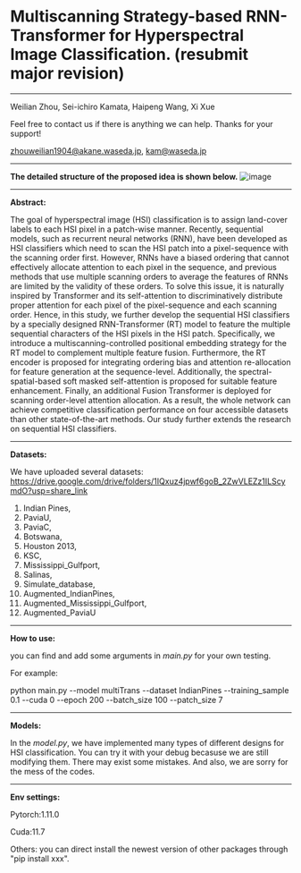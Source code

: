# Multiscanning Strategy-based RNN-Transformer for Hyperspectral Image Classification. (resubmit major revision)

--------------------------------
Weilian Zhou, Sei-ichiro Kamata, Haipeng Wang, Xi Xue

Feel free to contact us if there is anything we can help. Thanks for your support!

zhouweilian1904@akane.waseda.jp, kam@waseda.jp

--------------------------------
**The detailed structure of the proposed idea is shown below.**
![image](https://github.com/zhouweilian1904/TGRS_2_Multiscanning_Trans/blob/main/conceptual%20idea.png)

--------------------------------
**Abstract:**

The goal of hyperspectral image (HSI) classification is to assign land-cover labels to each HSI pixel in a patch-wise manner. Recently, sequential models, such as recurrent neural networks (RNN), have been developed as HSI classifiers which need to scan the HSI patch into a pixel-sequence with the scanning order first. However, RNNs have a biased ordering that cannot effectively allocate attention to each pixel in the sequence, and previous methods that use multiple scanning orders to average the features of RNNs are limited by the validity of these orders. To solve this issue, it is naturally inspired by Transformer and its self-attention to discriminatively distribute proper attention for each pixel of the pixel-sequence and each scanning order. Hence, in this study, we further develop the sequential HSI classifiers by a specially designed RNN-Transformer (RT) model to feature the multiple sequential characters of the HSI pixels in the HSI patch. Specifically, we introduce a multiscanning-controlled positional embedding strategy for the RT model to complement multiple feature fusion. Furthermore, the RT encoder is proposed for integrating ordering bias and attention re-allocation for feature generation at the sequence-level. Additionally, the spectral-spatial-based soft masked self-attention is proposed for suitable feature enhancement. Finally, an additional Fusion Transformer is deployed for scanning order-level attention allocation. As a result, the whole network can achieve competitive classification performance on four accessible datasets than other state-of-the-art methods. Our study further extends the research on sequential HSI classifiers.

--------------------------------
**Datasets:**

We have uploaded several datasets: https://drive.google.com/drive/folders/1IQxuz4jpwf6goB_2ZwVLEZz1ILScymdO?usp=share_link
1. Indian Pines, 
2. PaviaU, 
3. PaviaC, 
4. Botswana, 
5. Houston 2013, 
6. KSC, 
7. Mississippi_Gulfport, 
8. Salinas, 
9. Simulate_database, 
10. Augmented_IndianPines, 
11. Augmented_Mississippi_Gulfport, 
12. Augmented_PaviaU

--------------------------------
**How to use:**

you can find and add some arguments in *main.py* for your own testing.

For example:

python main.py --model multiTrans  --dataset IndianPines --training_sample 0.1 --cuda 0 --epoch 200 --batch_size 100 --patch_size 7

--------------------------------
**Models:**

In the *model.py*, we have implemented many types of different designs for HSI classification. You can try it with your debug becasuse we are still modifying them. There may exist some mistakes. And also, we are sorry for the mess of the codes.

--------------------------------
**Env settings:**

Pytorch:1.11.0

Cuda:11.7

Others: you can direct install the newest version of other packages through "pip install xxx".






